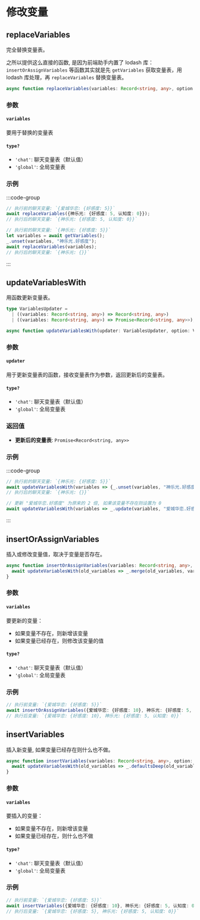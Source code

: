 # 修改变量

<CustomTOC />

## replaceVariables
完全替换变量表。

之所以提供这么直接的函数, 是因为前端助手内置了 lodash 库：
`insertOrAssignVariables` 等函数其实就是先 `getVariables` 获取变量表，用 lodash 库处理，再 `replaceVariables` 替换变量表。

```typescript
async function replaceVariables(variables: Record<string, any>, option: VariableOption = {}): Promise<void>
```

### 参数

#### `variables`
要用于替换的变量表

#### `type?`
- `'chat'`: 聊天变量表（默认值）
- `'global'`: 全局变量表

### 示例
:::code-group 
```typescript [替换聊天变量]
// 执行前的聊天变量: `{爱城华恋: {好感度: 5}}`
await replaceVariables({神乐光: {好感度: 5, 认知度: 0}});
// 执行后的聊天变量: `{神乐光: {好感度: 5, 认知度: 0}}`
```
```typescript [删除变量]
// 执行前的聊天变量: `{神乐光: {好感度: 5}}`
let variables = await getVariables();
_.unset(variables, "神乐光.好感度");
await replaceVariables(variables);
// 执行后的聊天变量: `{神乐光: {}}`
```
:::

## updateVariablesWith
用函数更新变量表。

```typescript
type VariablesUpdater =
  | ((variables: Record<string, any>) => Record<string, any>)
  | ((variables: Record<string, any>) => Promise<Record<string, any>>);

async function updateVariablesWith(updater: VariablesUpdater, option: VariableOption = {}): Promise<Record<string, any>>
```

### 参数

#### `updater`
用于更新变量表的函数，接收变量表作为参数，返回更新后的变量表。

#### `type?`
- `'chat'`: 聊天变量表（默认值）
- `'global'`: 全局变量表

### 返回值
- **更新后的变量表**: `Promise<Record<string, any>>`

### 示例
:::code-group
```typescript [删除变量]
// 执行前的聊天变量: `{神乐光: {好感度: 5}}`
await updateVariablesWith(variables => {_.unset(variables, "神乐光.好感度"); return variables;});
// 执行后的聊天变量: `{神乐光: {}}`
```
```typescript [更新变量值]
// 更新 "爱城华恋.好感度" 为原来的 2 倍, 如果该变量不存在则设置为 0
await updateVariablesWith(variables => _.update(variables, "爱城华恋.好感度", value => value ? value * 2 : 0));
```
:::

## insertOrAssignVariables
插入或修改变量值，取决于变量是否存在。

```typescript
async function insertOrAssignVariables(variables: Record<string, any>, option: VariableOption = {}): Promise<void> {
  await updateVariablesWith(old_variables => _.merge(old_variables, variables), option);
}
```

### 参数

#### `variables`
要更新的变量：
- 如果变量不存在，则新增该变量
- 如果变量已经存在，则修改该变量的值

#### `type?`
- `'chat'`: 聊天变量表（默认值）
- `'global'`: 全局变量表

### 示例

```typescript
// 执行前变量: `{爱城华恋: {好感度: 5}}`
await insertOrAssignVariables({爱城华恋: {好感度: 10}, 神乐光: {好感度: 5, 认知度: 0}});
// 执行后变量: `{爱城华恋: {好感度: 10}, 神乐光: {好感度: 5, 认知度: 0}}`
```

## insertVariables
插入新变量, 如果变量已经存在则什么也不做。

```typescript
async function insertVariables(variables: Record<string, any>, option: VariableOption = {}): Promise<void> {
  await updateVariablesWith(old_variables => _.defaultsDeep(old_variables, variables), option);
}
```

### 参数

#### `variables`
要插入的变量：
- 如果变量不存在，则新增该变量
- 如果变量已经存在，则什么也不做

#### `type?`
- `'chat'`: 聊天变量表（默认值）
- `'global'`: 全局变量表

### 示例

```typescript
// 执行前变量: `{爱城华恋: {好感度: 5}}`
await insertVariables({爱城华恋: {好感度: 10}, 神乐光: {好感度: 5, 认知度: 0}});
// 执行后变量: `{爱城华恋: {好感度: 5}, 神乐光: {好感度: 5, 认知度: 0}}`
```